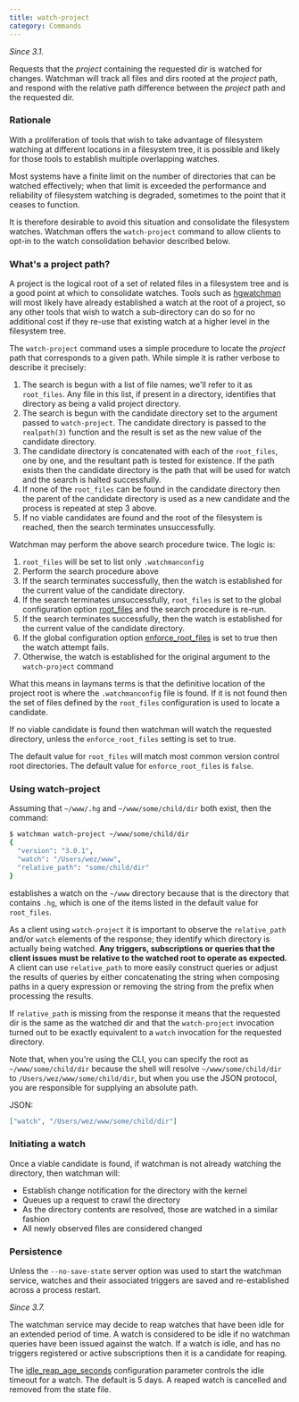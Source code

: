 ```yaml
---
title: watch-project
category: Commands
---
```


_Since 3.1._

Requests that the _project_ containing the requested dir is watched for changes.
Watchman will track all files and dirs rooted at the _project_ path, and respond
with the relative path difference between the _project_ path and the requested
dir.

### Rationale

With a proliferation of tools that wish to take advantage of filesystem watching
at different locations in a filesystem tree, it is possible and likely for those
tools to establish multiple overlapping watches.

Most systems have a finite limit on the number of directories that can be
watched effectively; when that limit is exceeded the performance and reliability
of filesystem watching is degraded, sometimes to the point that it ceases to
function.

It is therefore desirable to avoid this situation and consolidate the filesystem
watches. Watchman offers the `watch-project` command to allow clients to opt-in
to the watch consolidation behavior described below.

### What's a project path?

A project is the logical root of a set of related files in a filesystem tree and
is a good point at which to consolidate watches. Tools such as
[hgwatchman](https://bitbucket.org/facebook/hgwatchman) will most likely have
already established a watch at the root of a project, so any other tools that
wish to watch a sub-directory can do so for no additional cost if they re-use
that existing watch at a higher level in the filesystem tree.

The `watch-project` command uses a simple procedure to locate the _project_ path
that corresponds to a given path. While simple it is rather verbose to describe
it precisely:

1. The search is begun with a list of file names; we'll refer to it as
   `root_files`. Any file in this list, if present in a directory, identifies
   that directory as being a valid project directory.
2. The search is begun with the candidate directory set to the argument passed
   to `watch-project`. The candidate directory is passed to the `realpath(3)`
   function and the result is set as the new value of the candidate directory.
3. The candidate directory is concatenated with each of the `root_files`, one by
   one, and the resultant path is tested for existence. If the path exists then
   the candidate directory is the path that will be used for watch and the
   search is halted successfully.
4. If none of the `root_files` can be found in the candidate directory then the
   parent of the candidate directory is used as a new candidate and the process
   is repeated at step 3 above.
5. If no viable candidates are found and the root of the filesystem is reached,
   then the search terminates unsuccessfully.

Watchman may perform the above search procedure twice. The logic is:

1. `root_files` will be set to list only `.watchmanconfig`
2. Perform the search procedure above
3. If the search terminates successfully, then the watch is established for the
   current value of the candidate directory.
4. If the search terminates unsuccessfully, `root_files` is set to the global
   configuration option [root_files](../config.html#root_files) and the search
   procedure is re-run.
5. If the search terminates successfully, then the watch is established for the
   current value of the candidate directory.
6. If the global configuration option
   [enforce_root_files](../config.html#enforce_root_files) is set to true then
   the watch attempt fails.
7. Otherwise, the watch is established for the original argument to the
   `watch-project` command

What this means in laymans terms is that the definitive location of the project
root is where the `.watchmanconfig` file is found. If it is not found then the
set of files defined by the `root_files` configuration is used to locate a
candidate.

If no viable candidate is found then watchman will watch the requested
directory, unless the `enforce_root_files` setting is set to true.

The default value for `root_files` will match most common version control root
directories. The default value for `enforce_root_files` is `false`.

### Using watch-project

Assuming that `~/www/.hg` and `~/www/some/child/dir` both exist, then the
command:

```bash
$ watchman watch-project ~/www/some/child/dir
{
  "version": "3.0.1",
  "watch": "/Users/wez/www",
  "relative_path": "some/child/dir"
}
```

establishes a watch on the `~/www` directory because that is the directory that
contains `.hg`, which is one of the items listed in the default value for
`root_files`.

As a client using `watch-project` it is important to observe the `relative_path`
and/or `watch` elements of the response; they identify which directory is
actually being watched. **Any triggers, subscriptions or queries that the client
issues must be relative to the watched root to operate as expected.** A client
can use `relative_path` to more easily construct queries or adjust the results
of queries by either concatenating the string when composing paths in a query
expression or removing the string from the prefix when processing the results.

If `relative_path` is missing from the response it means that the requested dir
is the same as the watched dir and that the `watch-project` invocation turned
out to be exactly equivalent to a `watch` invocation for the requested
directory.

Note that, when you're using the CLI, you can specify the root as
`~/www/some/child/dir` because the shell will resolve `~/www/some/child/dir` to
`/Users/wez/www/some/child/dir`, but when you use the JSON protocol, you are
responsible for supplying an absolute path.

JSON:

```json
["watch", "/Users/wez/www/some/child/dir"]
```

### Initiating a watch

Once a viable candidate is found, if watchman is not already watching the
directory, then watchman will:

- Establish change notification for the directory with the kernel
- Queues up a request to crawl the directory
- As the directory contents are resolved, those are watched in a similar fashion
- All newly observed files are considered changed

### Persistence

Unless the `--no-save-state` server option was used to start the watchman
service, watches and their associated triggers are saved and re-established
across a process restart.

_Since 3.7._

The watchman service may decide to reap watches that have been idle for an
extended period of time. A watch is considered to be idle if no watchman queries
have been issued against the watch. If a watch is idle, and has no triggers
registered or active subscriptions then it is a candidate for reaping.

The [idle_reap_age_seconds](../config.html#idle-reap-age-seconds) configuration
parameter controls the idle timeout for a watch. The default is 5 days. A reaped
watch is cancelled and removed from the state file.

